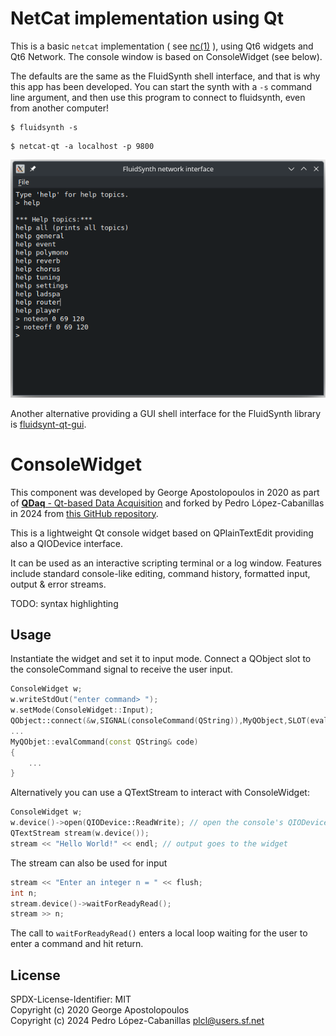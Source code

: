 # NetCat implementation using Qt

This is a basic `netcat` implementation ( see [nc(1)](https://linux.die.net/man/1/nc) ), using Qt6 widgets and Qt6 Network. The console window is based on ConsoleWidget (see below).

The defaults are the same as the FluidSynth shell interface, and that is why this app has been developed. You can start the synth with a `-s` command line argument, and then use this program to connect to fluidsynth, even from another computer!

```shell
$ fluidsynth -s
```

```shell
$ netcat-qt -a localhost -p 9800
```

![screenshot](screenshot.png)

Another alternative providing a GUI shell interface for the FluidSynth library is [fluidsynt-qt-gui](https://github.com/pedrolcl/fluidsynth-qt-gui).

# ConsoleWidget

This component was developed by George Apostolopoulos in 2020 as part of [**QDaq** - Qt-based Data Acquisition](https://gitlab.com/qdaq/qdaq) and forked by Pedro López-Cabanillas in 2024 from [this GitHub repository](https://github.com/gapost/qconsolewidget).

This is a lightweight Qt console widget based on QPlainTextEdit providing also a QIODevice interface.

It can be used as an interactive scripting terminal or a log window. Features include standard console-like editing, command history, formatted input, output & error streams.

TODO: syntax highlighting

## Usage

Instantiate the widget and set it to input mode. Connect a QObject slot
to the consoleCommand signal to receive the user input.

```c++
ConsoleWidget w;
w.writeStdOut("enter command> ");
w.setMode(ConsoleWidget::Input);
QObject::connect(&w,SIGNAL(consoleCommand(QString)),MyQObject,SLOT(evalCommand(QString)))
...
MyQObjet::evalCommand(const QString& code)
{
    ...
}
```

Alternatively you can use a QTextStream to interact with ConsoleWidget:

```c++
ConsoleWidget w;
w.device()->open(QIODevice::ReadWrite); // open the console's QIODevice
QTextStream stream(w.device());
stream << "Hello World!" << endl; // output goes to the widget
```

The stream can also be used for input

```c++
stream << "Enter an integer n = " << flush;
int n;
stream.device()->waitForReadyRead();
stream >> n;
```
The call to ```waitForReadyRead()``` enters a local loop waiting for
the user to enter a command and hit return. 

## License

SPDX-License-Identifier: MIT  
Copyright (c) 2020 George Apostolopoulos  
Copyright (c) 2024 Pedro López-Cabanillas <plcl@users.sf.net>

